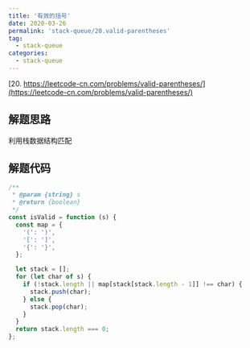 ```yaml
---
title: '有效的括号'
date: 2020-03-26
permalink: 'stack-queue/20.valid-parentheses'
tag:
  - stack-queue
categories:
  - stack-queue
---
```


[20. https://leetcode-cn.com/problems/valid-parentheses/](https://leetcode-cn.com/problems/valid-parentheses/)

## 解题思路

利用栈数据结构匹配

## 解题代码

```js
/**
 * @param {string} s
 * @return {boolean}
 */
const isValid = function (s) {
  const map = {
    '(': ')',
    '[': ']',
    '{': '}',
  };

  let stack = [];
  for (let char of s) {
    if (!stack.length || map[stack[stack.length - 1]] !== char) {
      stack.push(char);
    } else {
      stack.pop(char);
    }
  }
  return stack.length === 0;
};
```
